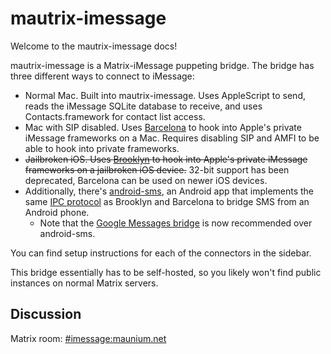 # mautrix-imessage
Welcome to the mautrix-imessage docs!

mautrix-imessage is a Matrix-iMessage puppeting bridge. The bridge has three
different ways to connect to iMessage:

* Normal Mac. Built into mautrix-imessage. Uses AppleScript to send, reads the
  iMessage SQLite database to receive, and uses Contacts.framework for contact
  list access.
* Mac with SIP disabled. Uses [Barcelona] to hook into Apple's private iMessage
  frameworks on a Mac. Requires disabling SIP and AMFI to be able to hook into
  private frameworks.
* ~~Jailbroken iOS. Uses [Brooklyn] to hook into Apple's private iMessage
  frameworks on a jailbroken iOS device.~~ 32-bit support has been deprecated,
  Barcelona can be used on newer iOS devices.
* Additionally, there's [android-sms], an Android app that implements the same
  [IPC protocol] as Brooklyn and Barcelona to bridge SMS from an Android phone.
  * Note that the [Google Messages bridge](../gmessages/) is now recommended
    over android-sms.

You can find setup instructions for each of the connectors in the sidebar.

This bridge essentially has to be self-hosted, so you likely won't find public
instances on normal Matrix servers.

[Barcelona]: https://github.com/beeper/barcelona
[Brooklyn]: https://github.com/EthanRDoesMC/Brooklyn
[android-sms]: https://gitlab.com/beeper/android-sms
[IPC protocol]: https://github.com/mautrix/imessage/blob/master/imessage/ios/ipc.md

## Discussion
Matrix room: [#imessage:maunium.net](https://matrix.to/#/#imessage:maunium.net)

